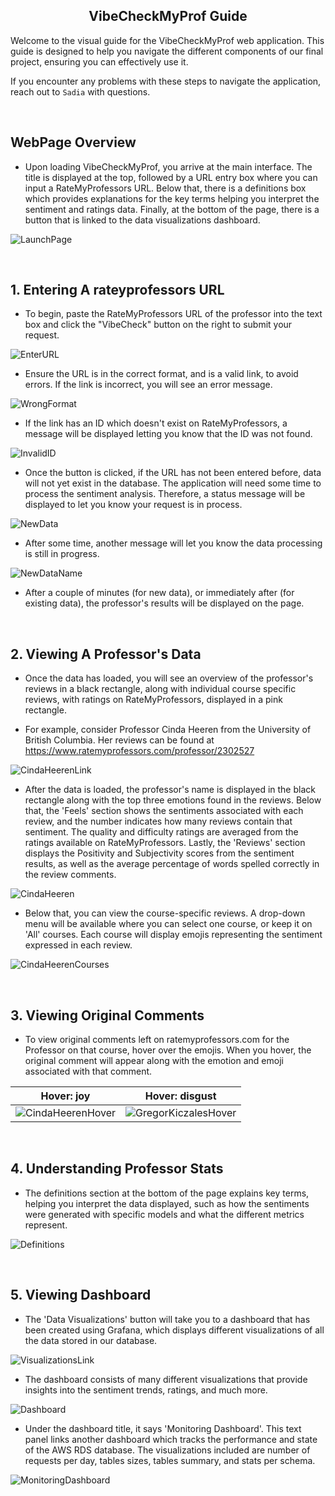 <h2 align="center">VibeCheckMyProf Guide</h2>

Welcome to the visual guide for the VibeCheckMyProf web application. This guide is designed to help you navigate the different components of our final project, ensuring you can effectively use it. 

If you encounter any problems with these steps to navigate the application, reach out to `Sadia` with questions. 

<br>

## WebPage Overview

- Upon loading VibeCheckMyProf, you arrive at the main interface. The title is displayed at the top, followed by a URL entry box where you can input a RateMyProfessors URL. Below that, there is a definitions box which provides explanations for the key terms helping you interpret the sentiment and ratings data. Finally, at the bottom of the page, there is a button that is linked to the data visualizations dashboard.

![LaunchPage](img/LaunchPage.png)

<br>

## 1. Entering A rateyprofessors URL

- To begin, paste the RateMyProfessors URL of the professor into the text box and click the "VibeCheck" button on the right to submit your request. 

![EnterURL](img/EnterURL.png)

- Ensure the URL is in the correct format, and is a valid link, to avoid errors. If the link is incorrect, you will see an error message.

![WrongFormat](img/WrongFormat.png)

- If the link has an ID which doesn't exist on RateMyProfessors, a message will be displayed letting you know that the ID was not found.

![InvalidID](img/InvalidID.png)

- Once the button is clicked, if the URL has not been entered before, data will not yet exist in the database. The application will need some time to process the sentiment analysis. Therefore, a status message will be displayed to let you know your request is in process. 

![NewData](img/NewData.png)

- After some time, another message will let you know the data processing is still in progress.

![NewDataName](img/NewDataName.png)

- After a couple of minutes (for new data), or immediately after (for existing data), the professor's results will be displayed on the page. 

<br>

## 2. Viewing A Professor's Data

- Once the data has loaded, you will see an overview of the professor's reviews in a black rectangle, along with individual course specific reviews, with ratings on RateMyProfessors, displayed in a pink rectangle. 

- For example, consider Professor Cinda Heeren from the University of British Columbia. Her reviews can be found at https://www.ratemyprofessors.com/professor/2302527

![CindaHeerenLink](img/CindaHeerenLink.png)

- After the data is loaded, the professor's name is displayed in the black rectangle along with the top three emotions found in the reviews. Below that, the 'Feels' section shows the sentiments associated with each review, and the number indicates how many reviews contain that sentiment. The quality and difficulty ratings are averaged from the ratings available on RateMyProfessors. Lastly, the 'Reviews' section displays the Positivity and Subjectivity scores from the sentiment results, as well as the average percentage of words spelled correctly in the review comments.

![CindaHeeren](img/CindaHeeren.png)

- Below that, you can view the course-specific reviews. A drop-down menu will be available where you can select one course, or keep it on 'All' courses. Each course will display emojis representing the sentiment expressed in each review. 

![CindaHeerenCourses](img/CindaHeerenCourses.png)

<br>

## 3. Viewing Original Comments

- To view original comments left on ratemyprofessors.com for the Professor on that course, hover over the emojis. When you hover, the original comment will appear along with the emotion and emoji associated with that comment.

Hover: joy             |  Hover: disgust
:-------------------------:|:-------------------------:
![CindaHeerenHover](img/CindaHeerenHover.png)  |  ![GregorKiczalesHover](img/GregorKiczalesHover.png)

<br>

## 4. Understanding Professor Stats

- The definitions section at the bottom of the page explains key terms, helping you interpret the data displayed, such as how the sentiments were generated with specific models and what the different metrics represent.

![Definitions](img/Definitions.png)

<br>

## 5. Viewing Dashboard

- The 'Data Visualizations' button will take you to a dashboard that has been created using Grafana, which displays different visualizations of all the data stored in our database.

![VisualizationsLink](img/VisualizationsLink.png)

- The dashboard consists of many different visualizations that provide insights into the sentiment trends, ratings, and much more.

![Dashboard](img/Dashboard.png)

- Under the dashboard title, it says 'Monitoring Dashboard'. This text panel links another dashboard which tracks the performance and state of the AWS RDS database. The visualizations included are number of requests per day, tables sizes, tables summary, and stats per schema.

![MonitoringDashboard](img/MonitoringDashboard.png)
